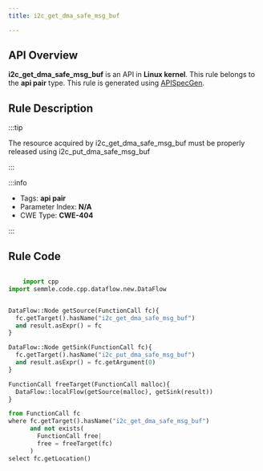 ```yaml
---
title: i2c_get_dma_safe_msg_buf

---
```



## API Overview
**i2c_get_dma_safe_msg_buf** is an API in **Linux kernel**. This rule belongs to the **api pair** type. This rule is generated using [APISpecGen](../../tools/APISpecGen).
## Rule Description

:::tip

The resource acquired by i2c_get_dma_safe_msg_buf must be properly released using i2c_put_dma_safe_msg_buf

:::

:::info

- Tags: **api pair**
- Parameter Index: **N/A**
- CWE Type: **CWE-404**

:::

## Rule Code
```python

    import cpp
import semmle.code.cpp.dataflow.new.DataFlow


DataFlow::Node getSource(FunctionCall fc){
  fc.getTarget().hasName("i2c_get_dma_safe_msg_buf")
  and result.asExpr() = fc
}

DataFlow::Node getSink(FunctionCall fc){
  fc.getTarget().hasName("i2c_put_dma_safe_msg_buf")
  and result.asExpr() = fc.getArgument(0)
}

FunctionCall freeTarget(FunctionCall malloc){
  DataFlow::localFlow(getSource(malloc), getSink(result))
}

from FunctionCall fc
where fc.getTarget().hasName("i2c_get_dma_safe_msg_buf")
      and not exists(
        FunctionCall free| 
        free = freeTarget(fc)
      )
select fc.getLocation()

    
```